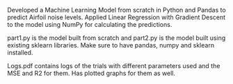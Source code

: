 Developed a Machine Learning Model from scratch in Python and Pandas to predict Airfoil noise levels.
Applied Linear Regression with Gradient Descent to the model using NumPy for calculating the predictions.

part1.py is the model built from scratch and part2.py is the model built using existing sklearn libraries.
Make sure to have pandas, numpy and sklearn installed.

Logs.pdf contains logs of the trials with different parameters used and the MSE and R2 for them. Has plotted graphs for them as well.
